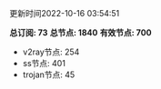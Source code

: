 更新时间2022-10-16 03:54:51

**总订阅: 73**
**总节点: 1840**
**有效节点: 700**
- v2ray节点: 254
- ss节点: 401
- trojan节点: 45
